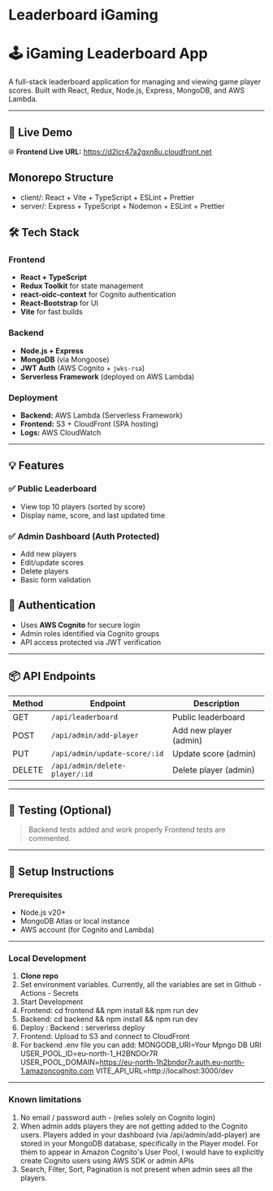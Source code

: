 # Leaderboard iGaming

# 🕹️ iGaming Leaderboard App

A full-stack leaderboard application for managing and viewing game player scores. Built with React, Redux, Node.js, Express, MongoDB, and AWS Lambda.

---

## 🚀 Live Demo
🌐 **Frontend Live URL:** https://d2lcr47a2gxn8u.cloudfront.net

## Monorepo Structure
- client/: React + Vite + TypeScript + ESLint + Prettier
- server/: Express + TypeScript + Nodemon + ESLint + Prettier

## 🛠️ Tech Stack

### Frontend
- **React + TypeScript**
- **Redux Toolkit** for state management
- **react-oidc-context** for Cognito authentication
- **React-Bootstrap** for UI
- **Vite** for fast builds

### Backend
- **Node.js + Express**
- **MongoDB** (via Mongoose)
- **JWT Auth** (AWS Cognito + `jwks-rsa`)
- **Serverless Framework** (deployed on AWS Lambda)

### Deployment
- **Backend:** AWS Lambda (Serverless Framework)
- **Frontend:** S3 + CloudFront (SPA hosting)
- **Logs:** AWS CloudWatch

----

## 💡 Features

### ✅ Public Leaderboard
- View top 10 players (sorted by score)
- Display name, score, and last updated time

### ✅ Admin Dashboard (Auth Protected)
- Add new players
- Edit/update scores
- Delete players
- Basic form validation

## 🔐 Authentication

- Uses **AWS Cognito** for secure login
- Admin roles identified via Cognito groups
- API access protected via JWT verification


---
## 📦 API Endpoints

| Method | Endpoint                        | Description                |
|--------|----------------------------------|----------------------------|
| GET    | `/api/leaderboard`              | Public leaderboard         |
| POST   | `/api/admin/add-player`         | Add new player (admin)     |
| PUT    | `/api/admin/update-score/:id`   | Update score (admin)       |
| DELETE | `/api/admin/delete-player/:id`  | Delete player (admin)      |

---

## 🧪 Testing (Optional)

> Backend tests added and work properly
> Frontend tests are commented.

---

## 🔧 Setup Instructions

### Prerequisites

- Node.js v20+
- MongoDB Atlas or local instance
- AWS account (for Cognito and Lambda)

---
### Local Development

1. **Clone repo**
2. Set environment variables. Currently, all the variables are set in Github - Actions - Secrets
3. Start Development
4. Frontend: cd frontend && npm install && npm run dev 
5. Backend: cd backend && npm install && npm run dev
6. Deploy : Backend : serverless deploy
7. Frontend:  Upload to S3 and connect to CloudFront
8. For backend .env file you can add:
   MONGODB_URI=Your Mpngo DB URI
   USER_POOL_ID=eu-north-1_H2BNDOr7R
   USER_POOL_DOMAIN=https://eu-north-1h2bndor7r.auth.eu-north-1.amazoncognito.com
   VITE_API_URL=http://localhost:3000/dev

---
### Known limitations
1. No email / password auth - (relies solely on Cognito login)
2. When admin adds players they are not getting added to the Cognito users. Players added in your dashboard (via /api/admin/add-player) are stored in your MongoDB database, specifically in the Player model. For them to appear in Amazon Cognito's User Pool, I would have to explicitly create Cognito users using AWS SDK or admin APIs
3. Search, Filter, Sort, Pagination is not present when admin sees all the players.


